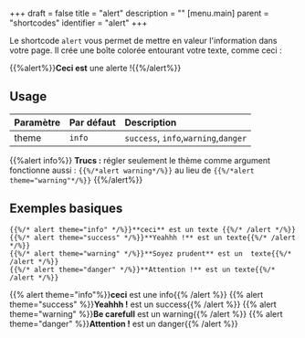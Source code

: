 +++
draft = false
title = "alert"
description = ""
[menu.main]
parent = "shortcodes"
identifier = "alert"
+++

Le shortcode `alert` vous permet de mettre en valeur l'information dans votre page. Il crée une boîte colorée entourant votre texte, comme ceci :

{{%alert%}}**Ceci est** une alerte !{{%/alert%}}
## Usage 

| Paramètre | Par défaut | Description |
|:--|:--|:--|
| theme | `info` | `success`, `info`,`warning`,`danger` |

{{%alert info%}}
**Trucs :** régler seulement le thème comme argument fonctionne aussi : 
`{{%/*alert warning*/%}}`  au lieu de `{{%/*alert theme="warning"*/%}}`
{{%/alert%}}

## Exemples basiques

	{{%/* alert theme="info" */%}}**ceci** est un texte {{%/* /alert */%}}
	{{%/* alert theme="success" */%}}**Yeahhh !** est un texte{{%/* /alert */%}}
	{{%/* alert theme="warning" */%}}**Soyez prudent** est un  texte{{%/* /alert */%}}
	{{%/* alert theme="danger" */%}}**Attention !** est un texte{{%/* /alert */%}}

{{% alert theme="info"%}}**ceci** est une info{{% /alert %}}
{{% alert theme="success" %}}**Yeahhh !** est un success{{% /alert %}}
{{% alert theme="warning" %}}**Be carefull** est un warning{{% /alert %}}
{{% alert theme="danger" %}}**Attention !** est un danger{{% /alert %}}